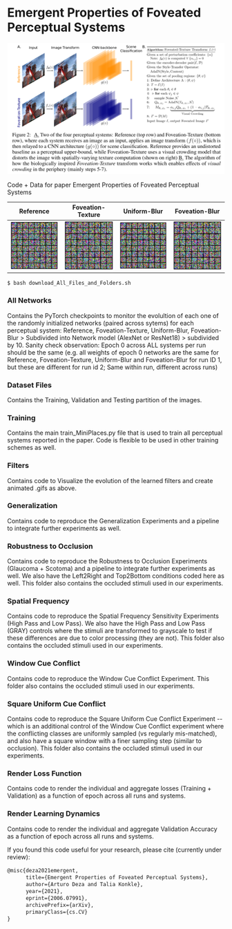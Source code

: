 # Emergent Properties of Foveated Perceptual Systems

<img src="https://github.com/ArturoDeza/EmergentProperties/blob/main/Summary_Figure.png" width="1024">

Code + Data for paper Emergent Properties of Foveated Perceptual Systems


| Reference | Foveation-Texture | Uniform-Blur | Foveation-Blur |  
| :-: | :-: | :-: | :-: |
| <img src="https://github.com/ArturoDeza/EmergentProperties/blob/main/Reference-Net_Evolution.gif" width="128"> | <img src="https://github.com/ArturoDeza/EmergentProperties/blob/main/Foveation-Texture-Net_Evolution.gif" width="128"> | <img src="https://github.com/ArturoDeza/EmergentProperties/blob/main/Uniform-Net_Evolution.gif" width="128"> | <img src="https://github.com/ArturoDeza/EmergentProperties/blob/main/Foveation-Blur-Net_Evolution.gif" width="128"> |


```
$ bash download_All_Files_and_Folders.sh
```

### All Networks
Contains the PyTorch checkpoints to monitor the evolultion of each one of the randomly initialized networks (paired across sytems) for each perceptual system: Reference, Foveation-Texture, Uniform-Blur, Foveation-Blur > Subdivided into Network model (AlexNet or ResNet18) > subdivided by 10. Sanity check observation: Epoch 0 across ALL systems per run should be the same (e.g. all weights of epoch 0 networks are the same for Reference, Foveation-Texture, Uniform-Blur and Foveation-Blur for run ID 1, but these are different for run id 2; Same within run, different across runs)

### Dataset Files
Contains the Training, Validation and Testing partition of the images.

### Training
Contains the main train_MiniPlaces.py file that is used to train all perceptual systems reported in the paper. Code is flexible to be used in other training schemes as well.

### Filters
Contains code to Visualize the evolution of the learned filters and create animated .gifs as above.

### Generalization
Contains code to reproduce the Generalization Experiments and a pipeline to integrate further experiments as well.

### Robustness to Occlusion
Contains code to reproduce the Robustness to Occlusion Experiments (Glaucoma + Scotoma) and a pipeline to integrate further experiments as well. We also have the Left2Right and Top2Bottom conditions coded here as well. This folder also contains the occluded stimuli used in our experiments.

### Spatial Frequency
Contains code to reproduce the Spatial Frequency Sensitivity Experiments (High Pass and Low Pass). We also have the High Pass and Low Pass (GRAY) controls where the stimuli are transformed to grayscale to test if these differences are due to color processing (they are not). This folder also contains the occluded stimuli used in our experiments.

### Window Cue Conflict
Contains code to reproduce the Window Cue Conflict Experiment. This folder also contains the occluded stimuli used in our experiments.

### Square Uniform Cue Conflict
Contains code to reproduce the Square Uniform Cue Conflict Experiment -- which is an additional control of the Window Cue Conflict experiment where the conflicting classes are uniformly sampled (vs regularly mis-matched), and also have a square window with a finer sampling step (similar to occlusion). This folder also contains the occluded stimuli used in our experiments.

### Render Loss Function
Contains code to render the individual and aggregate losses (Training + Validation) as a function of epoch across all runs and systems.

### Render Learning Dynamics
Contains code to render the individual and aggregate Validation Accuracy as a function of epoch across all runs and systems.

If you found this code useful for your research, please cite (currently under review):

```
@misc{deza2021emergent,
      title={Emergent Properties of Foveated Perceptual Systems}, 
      author={Arturo Deza and Talia Konkle},
      year={2021},
      eprint={2006.07991},
      archivePrefix={arXiv},
      primaryClass={cs.CV}
}
```
